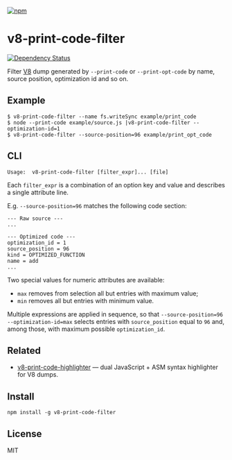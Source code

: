 [![npm](https://nodei.co/npm/v8-print-code-filter.png)](https://nodei.co/npm/v8-print-code-filter/)

# v8-print-code-filter

[![Dependency Status][david-badge]][david]

Filter [V8][v8] dump generated by `--print-code` or `--print-opt-code` by name, source position, optimization id and so on.

[v8]: https://code.google.com/p/v8-wiki/

[david]: https://david-dm.org/eush77/v8-print-code-filter
[david-badge]: https://david-dm.org/eush77/v8-print-code-filter.png

## Example

```
$ v8-print-code-filter --name fs.writeSync example/print_code
$ node --print-code example/source.js |v8-print-code-filter --optimization-id=1
$ v8-print-code-filter --source-position=96 example/print_opt_code
```

## CLI

```
Usage:  v8-print-code-filter [filter_expr]... [file]
```

Each `filter_expr` is a combination of an option key and value and describes a single attribute line.

E.g. `--source-position=96` matches the following code section:

```
--- Raw source ---
...

--- Optimized code ---
optimization_id = 1
source_position = 96
kind = OPTIMIZED_FUNCTION
name = add
...
```

Two special values for numeric attributes are available:

- `max` removes from selection all but entries with maximum value;
- `min` removes all but entries with minimum value.

Multiple expressions are applied in sequence, so that `--source-position=96 --optimization-id=max` selects entries with `source_position` equal to `96` and, among those, with maximum possible `optimization_id`.

## Related

- [v8-print-code-highlighter] — dual JavaScript + ASM syntax highlighter for V8 dumps.

[v8-print-code-highlighter]: https://github.com/eush77/v8-print-code-highlighter

## Install

```
npm install -g v8-print-code-filter
```

## License

MIT
